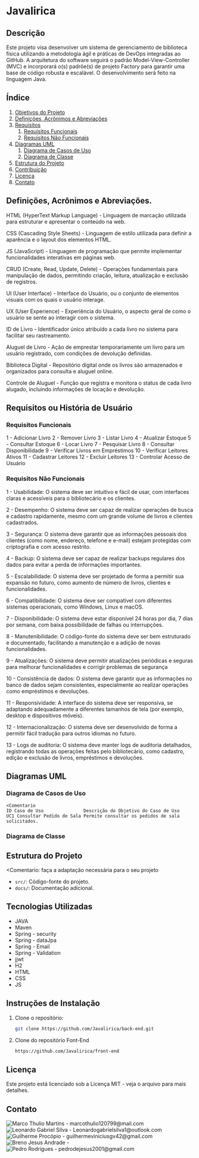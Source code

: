 # Javalirica

## Descrição

Este projeto visa desenvolver um sistema de gerenciamento de biblioteca física utilizando a metodologia ágil e práticas de DevOps integradas ao GitHub. A arquitetura do software seguirá o padrão Model-View-Controller (MVC) e incorporará o(s) padrõe(s) de projeto Factory para garantir uma base de código robusta e escalável. O desenvolvimento será feito na linguagem Java.

## Índice

1. [Objetivos do Projeto](#objetivo)
2. [Definições, Acrônimos e Abreviações](#definição)
3. [Requisitos](#requisitos)
   1. [Requisitos Funcionais](#rf)
   2. [Requisitos Não Funcionais](#rnf)
4. [Diagramas UML](#uml)
   1. [Diagrama de Casos de Uso](#uc)
   2. [Diagrama de Classe](#classe)
5. [Estrutura do Projeto](#estrutura)
6. [Contribuição](#contribuição)
7. [Licença](#licença)
8. [Contato](#contato)

## Definições, Acrônimos e Abreviações.
HTML (HyperText Markup Language) - Linguagem de marcação utilizada para estruturar e apresentar o conteúdo na web.

CSS (Cascading Style Sheets) - Linguagem de estilo utilizada para definir a aparência e o layout dos elementos HTML.

JS (JavaScript) - Linguagem de programação que permite implementar funcionalidades interativas em páginas web.

CRUD (Create, Read, Update, Delete) - Operações fundamentais para manipulação de dados, permitindo criação, leitura, atualização e exclusão de registros.

UI (User Interface) - Interface do Usuário, ou o conjunto de elementos visuais com os quais o usuário interage.

UX (User Experience) - Experiência do Usuário, o aspecto geral de como o usuário se sente ao interagir com o sistema.

ID de Livro - Identificador único atribuído a cada livro no sistema para facilitar seu rastreamento.

Aluguel de Livro - Ação de emprestar temporariamente um livro para um usuário registrado, com condições de devolução definidas.

Biblioteca Digital - Repositório digital onde os livros são armazenados e organizados para consulta e aluguel online.

Controle de Aluguel - Função que registra e monitora o status de cada livro alugado, incluindo informações de locação e devolução.

## Requisitos ou História de Usuário

   ### Requisitos Funcionais

1 - Adicionar Livro
2 - Remover Livro
3 - Listar Livro
4 - Atualizar Estoque
5 - Consultar Estoque
6 - Locar Livro
7 - Pesquisar Livro
8 - Consultar Disponibilidade
9 - Verificar Livros em Empréstimos
10 - Verificar Leitores Ativos
11 - Cadastrar Leitores
12 - Excluir Leitores
13 - Controlar Acesso de Usuário

   ### Requisitos Não Funcionais
1 - Usabilidade: O sistema deve ser intuitivo e fácil de usar, com interfaces claras e acessíveis para o bibliotecário e os clientes.

2 - Desempenho: O sistema deve ser capaz de realizar operações de busca e cadastro rapidamente, mesmo com um grande volume de livros e clientes cadastrados.

3 - Segurança: O sistema deve garantir que as informações pessoais dos clientes (como nome, endereço, telefone e e-mail) estejam protegidas com criptografia e com acesso restrito.

4 - Backup: O sistema deve ser capaz de realizar backups regulares dos dados para evitar a perda de informações importantes.

5 - Escalabilidade: O sistema deve ser projetado de forma a permitir sua expansão no futuro, como aumento de número de livros, clientes e funcionalidades.

6 - Compatibilidade: O sistema deve ser compatível com diferentes sistemas operacionais, como Windows, Linux e macOS.

7 - Disponibilidade: O sistema deve estar disponível 24 horas por dia, 7 dias por semana, com baixa possibilidade de falhas ou interrupções.

8 - Manutenibilidade: O código-fonte do sistema deve ser bem estruturado e documentado, facilitando a manutenção e a adição de novas funcionalidades.

9 - Atualizações: O sistema deve permitir atualizações periódicas e seguras para melhorar funcionalidades e corrigir problemas de segurança

10 - Consistência de dados: O sistema deve garantir que as informações no banco de dados sejam consistentes, especialmente ao realizar operações como empréstimos e devoluções.

11 - Responsividade: A interface do sistema deve ser responsiva, se adaptando adequadamente a diferentes tamanhos de tela (por exemplo, desktop e dispositivos móveis).

12 - Internacionalização: O sistema deve ser desenvolvido de forma a permitir fácil tradução para outros idiomas no futuro.

13 - Logs de auditoria: O sistema deve manter logs de auditoria detalhados, registrando todas as operações feitas pelo bibliotecário, como cadastro, edição e exclusão de livros, empréstimos e devoluções.

## Diagramas UML   
   
   ### Diagrama de Casos de Uso
    <Comentario 
    ID Caso de Uso               Descrição do Objetivo do Caso de Uso
    UC1 Consultar Pedido de Sala Permite consultar os pedidos de sala solicitados.
   
   ### Diagrama de Classe

## Estrutura do Projeto 
<Comentario: faça a adaptação necessária para o seu projeto
- `src/`: Código-fonte do projeto.
- `docs/`: Documentação adicional.

## Tecnologias Utilizadas
- JAVA
- Maven
- Spring - security
- Spring - dataJpa
- Spring - Email
- Spring - Validation
- jjwt
- H2
- HTML
- CSS
- JS

## Instruções de Instalação
1. Clone o repositório:
   ```sh
   git clone https://github.com/Javalirica/back-end.git

2. Clone do repositório Font-End
   ```sh
   https://github.com/Javalirica/front-end
   
## Licença
Este projeto está licenciado sob a Licença MIT - veja o arquivo <LICENSE> para mais detalhes.
## Contato
![Marco Thulio Martins - marcothulio120799@mail.com](https://github.com/user-attachments/assets/1169905f-00b1-44de-bd49-eab2a20774c2)
![Leonardo Gabriel Silva - Leonardogabrielsilva1@outlook.com ](https://github.com/user-attachments/assets/45223d9f-4c4a-4214-8ee0-1238e606c73a)
![Guilherme Procópio - guilhermeviniciusgv42@gmail.com ](https://github.com/user-attachments/assets/383ade1c-e589-48be-909f-1dbcce80a0db)
![Breno Jesus Andrade - ](https://github.com/user-attachments/assets/ee06874f-c54a-4fe9-9ec3-302688b38d69)
![Pedro Rodrigues - pedrodejesus2001@gmail.com](https://github.com/user-attachments/assets/ea31860e-b741-43b1-a867-e524d9cc1de3)

